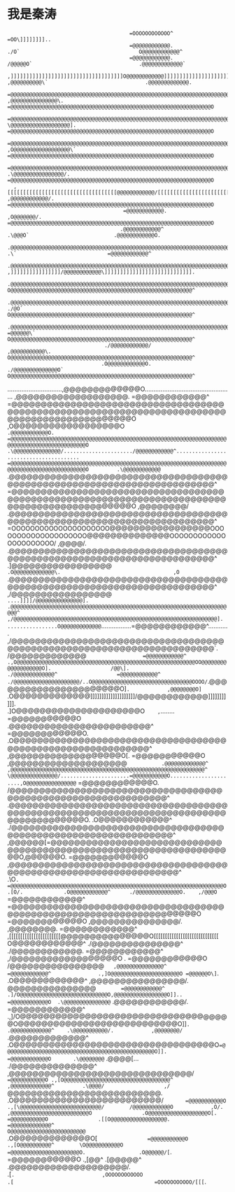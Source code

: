 # 我是秦涛
                                                                                                                                                                                                        
                                                                                                                                                                                                        
                                                                                                                                                                                                        
                                                                                                                                                                                                        
                                           =OOOOOOOOOOOO^                                                                                               =OO\]]]]]]]]..                                  
                                           =@@@@@@@@@@@@.                                                     ./O`                                      O@@@@@@@@@@@@^                                  
                                           =@@@@@@@@@@@@.                                                    /@@@@@O`                                  .@@@@@@@@@@@@@`                                  
      ,]]]]]]]]]]]]]]]]]]]]]]]]]]]]]]]]]]]]O@@@@@@@@@@@@]]]]]]]]]]]]]]]]]]]]]]]]]]]]]]]]]]]]]]             ,@@@@@@@@@@\`                               .@@@@@@@@@@@@@.                                  
      =@@@@@@@@@@@@@@@@@@@@@@@@@@@@@@@@@@@@@@@@@@@@@@@@@@@@@@@@@@@@@@@@@@@@@@@@@@@@@@@@@@@@@@O           ,@@@@@@@@@@@@@@@\.      =@@@@@@@@@@@@@@@@@@@@@@@@@@@@@@@@@@@@@@@@@@@@@@@@@@@@@@@@@@@@@@@@O     
      =@@@@@@@@@@@@@@@@@@@@@@@@@@@@@@@@@@@@@@@@@@@@@@@@@@@@@@@@@@@@@@@@@@@@@@@@@@@@@@@@@@@@@@O          \@@@@@@@@@@@@@@@@@@@].   =@@@@@@@@@@@@@@@@@@@@@@@@@@@@@@@@@@@@@@@@@@@@@@@@@@@@@@@@@@@@@@@@O     
      =@@@@@@@@@@@@@@@@@@@@@@@@@@@@@@@@@@@@@@@@@@@@@@@@@@@@@@@@@@@@@@@@@@@@@@@@@@@@@@@@@@@@@@O            ,O@@@@@@@@@@@@@@@@@@\` =@@@@@@@@@@@@@@@@@@@@@@@@@@@@@@@@@@@@@@@@@@@@@@@@@@@@@@@@@@@@@@@@O     
      =@@@@@@@@@@@@@@@@@@@@@@@@@@@@@@@@@@@@@@@@@@@@@@@@@@@@@@@@@@@@@@@@@@@@@@@@@@@@@@@@@@@@@@O              .\@@@@@@@@@@@@@@@@/. =@@@@@@@@@@@@@@@@@@@@@@@@@@@@@@@@@@@@@@@@@@@@@@@@@@@@@@@@@@@@@@@@O     
      ,[[[[[[[[[[[[[[[[[[[[[[[[[[[[[[[[[[[@@@@@@@@@@@@/[[[[[[[[[[[[[[[[[[[[[[[[[[[[[[[[[[[[[[[                 ,@@@@@@@@@@@@/.   =@@@@@@@@@@@@@@@@@@@@@@@@@@@@@@@@@@@@@@@@@@@@@@@@@@@@@@@@@@@@@@@@O     
                                         =@@@@@@@@@@@@.                                                          ,O@@@@@@@/.     =@@@@@@@@@@@@@@@@@@@@@@@@@@@@@@@@@@@@@@@@@@@@@@@@@@@@@@@@@@@@@@@@O     
                                        .@@@@@@@@@@@@^                                                             .\@@@O`                           .@@@@@@@@@@@@O.                                    
         .@@@@@@@@@@@@@@@@@@@@@@@@@@@@@@@@@@@@@@@@@@@@@@@@@@@@@@@@@@@@@@@@@@@@@@@@@@@@@@@@^                          .\`                             =@@@@@@@@@@@@^                                     
         .@@@@@@@@@@@@@@@@@@@@@@@@@@@@@@@@@@@@@@@@@@@@@@@@@@@@@@@@@@@@@@@@@@@@@@@@@@@@@@@@^                                         ,]]]]]]]]]]]]]]]]/@@@@@@@@@@@@\]]]]]]]]]]]]]]]]]]]]]]]]]]]].        
         .@@@@@@@@@@@@@@@@@@@@@@@@@@@@@@@@@@@@@@@@@@@@@@@@@@@@@@@@@@@@@@@@@@@@@@@@@@@@@@@@^                                         O@@@@@@@@@@@@@@@@@@@@@@@@@@@@@@@@@@@@@@@@@@@@@@@@@@@@@@@@@@^        
         .@@@@@@@@@@@@@@@@@@@@@@@@@@@@@@@@@@@@@@@@@@@@@@@@@@@@@@@@@@@@@@@@@@@@@@@@@@@@@@@@^                ./@O`                    O@@@@@@@@@@@@@@@@@@@@@@@@@@@@@@@@@@@@@@@@@@@@@@@@@@@@@@@@@@^        
         .@@@@@@@@@@@@@@@@@@@@@@@@@@@@@@@@@@@@@@@@@@@@@@@@@@@@@@@@@@@@@@@@@@@@@@@@@@@@@@@@^               =@@@@@@\`                 O@@@@@@@@@@@@@@@@@@@@@@@@@@@@@@@@@@@@@@@@@@@@@@@@@@@@@@@@@@^        
                                   ./@@@@@@@@@@@@/                                                      ,@@@@@@@@@@@\.              O@@@@@@@@@@@@@@@@@@@@@@@@@@@@@@@@@@@@@@@@@@@@@@@@@@@@@@@@@@^        
                                  .O@@@@@@@@@@@@O.                                                    ./@@@@@@@@@@@@@@O`            O@@@@@@@@@@@@@@@@@@@@@@@@@@@@@@@@@@@@@@@@@@@@@@@@@@@@@@@@@@^        
  ...............................,@@@@@@@@@@@@@O..................................................   ,@@@@@@@@@@@@@@@@@@@\.                       =@@@@@@@@@@@@^                                        
  =@@@@@@@@@@@@@@@@@@@@@@@@@@@@@@@@@@@@@@@@@@@@@@@@@@@@@@@@@@@@@@@@@@@@@@@@@@@@@@@@@@@@@@@@@@@@@@O     ,O@@@@@@@@@@@@@@@@@@O`                    .@@@@@@@@@@@@O.                                        
  =@@@@@@@@@@@@@@@@@@@@@@@@@@@@@@@@@@@@@@@@@@@@@@@@@@@@@@@@@@@@@@@@@@@@@@@@@@@@@@@@@@@@@@@@@@@@@@O       .\@@@@@@@@@@@@@@@/....................../@@@@@@@@@@@@^.......................................  
  =@@@@@@@@@@@@@@@@@@@@@@@@@@@@@@@@@@@@@@@@@@@@@@@@@@@@@@@@@@@@@@@@@@@@@@@@@@@@@@@@@@@@@@@@@@@@@@O         .\@@@@@@@@@@@@`  .@@@@@@@@@@@@@@@@@@@@@@@@@@@@@@@@@@@@@@@@@@@@@@@@@@@@@@@@@@@@@@@@@@@@@@@@^  
  =@@@@@@@@@@@@@@@@@@@@@@@@@@@@@@@@@@@@@@@@@@@@@@@@@@@@@@@@@@@@@@@@@@@@@@@@@@@@@@@@@@@@@@@@@@@@@@O            ,@@@@@@@@/    .@@@@@@@@@@@@@@@@@@@@@@@@@@@@@@@@@@@@@@@@@@@@@@@@@@@@@@@@@@@@@@@@@@@@@@@@^  
  =OOOOOOOOOOOOOOOOOOOOO@@@@@@@@@@@@@@@@@OOOOOOOOOOOOOOOOOOOO@@@@@@@@@@@@@@OOOOOOOOOOOOOOOOOOOOOO/              ,@@@@/.     .@@@@@@@@@@@@@@@@@@@@@@@@@@@@@@@@@@@@@@@@@@@@@@@@@@@@@@@@@@@@@@@@@@@@@@@@^  
                    .]@@@@@@@@@@@@@@@@@`                     .O@@@@@@@@@@@@@\.                                    ,O`       .@@@@@@@@@@@@@@@@@@@@@@@@@@@@@@@@@@@@@@@@@@@@@@@@@@@@@@@@@@@@@@@@@@@@@@@@^  
                  ,/@@@@@@@@@@@@@@@@@`                 ....]]]]/@@@@@@@@@@@@@@@].                                           .@@@@@@@@@@@@@@@@@@@@@@@@@@@@@@@@@@@@@@@@@@@@@@@@@@@@@@@@@@@@@@@@@@@@@@@@^  
               ,/@@@@@@@@@@@@@@@@@@@@@@@@@@@@@@@@@@@@@@@@@@@@@@@@@@@@@@@@@@@@@@@@@].                                        ................O@@@@@@@@@@@@@`.................=@@@@@@@@@@@@^............  
            ,/@@@@@@@@@@@@@@@@@@@@@@@@@@@@@@@@@@@@@@@@@@@@@@@@@@@@@@@@@@@@@@@@@@@@@@@\`.                                                   /@@@@@@@@@@@@@`                  =@@@@@@@@@@@@^              
        .,O@@@@@@@@@@@@@@@@@@@@@@@@@@@@@@@@@@@@@@@@@@@@@@@@@@@@@@@@@OO@@@@@@@@@@@@@@@@@@@O].                   /@@\].                    ./@@@@@@@@@@@@@^                   =@@@@@@@@@@@@^              
     ./@@@@@@@@@@@@@@@@@@@@@/..O@@@@@@@@@@@@@@@@@@@@@@@@@@@@@@@@OOOO/`.\@@@@@@@@@@@@@@@@@@@@@@O]`.            ,@@@@@@@@O]`              .O@@@@@@@@@@@@@\]]]]]]]]]]]]]]]]]]]]/@@@@@@@@@@@@\]]]]]]]]]]].  
 .]O@@@@@@@@@@@@@@@@@@@@@O`    ,`........  =@@@@@@@@@@@O                .\@@@@@@@@@@@@@@@@@@@@@@@@^           =@@@@@@@@@@@@O.          .O@@@@@@@@@@@@@@@@@@@@@@@@@@@@@@@@@@@@@@@@@@@@@@@@@@@@@@@@@@@@^  
  ,@@@@@@@@@@@@@@@@@@@O[.                  =@@@@@@@@@@@O                   ,\@@@@@@@@@@@@@@@@@@@@`           .@@@@@@@@@@@@@^          ,@@@@@@@@@@@@@@@@@@@@@@@@@@@@@@@@@@@@@@@@@@@@@@@@@@@@@@@@@@@@@@^  
    \@@@@@@@@@@@@@@@/......................=@@@@@@@@@@@O......................,O@@@@@@@@@@@@@@@@`            =@@@@@@@@@@@@O.         /@@@@@@@@@@@@@@@@@@@@@@@@@@@@@@@@@@@@@@@@@@@@@@@@@@@@@@@@@@@@@@@^  
     .\@@@@@@@@@@@@@@@@@@@@@@@@@@@@@@@@@@@@@@@@@@@@@@@@@@@@@@@@@@@@@@@@@@@@@@@@@@@@@@@@@@@@@@@O.            .O@@@@@@@@@@@@^        ./@@@@@@@@@@@@@@@@@@@@@@@@@@@@@@@@@@@@@@@@@@@@@@@@@@@@@@@@@@@@@@@@^  
       ,@@@@@@[=@@@@@@@@@@@@@@@@@@@@@@@@@@@@@@@@@@@@@@@@@@@@@@@@@@@@@@@@@@@@@@@@@@@@O,\@@@@@@O.             =@@@@@@@@@@@@O        ,@@@@@@@@@@@@@@@@@@@@@@@@@@@@@@@@@@@@@@@@@@@@@@@@@@@@@@@@@@@@@@@@@@^  
        .\O`.  =@@@@@@@@@@@@@@@@@@@@@@@@@@@@@@@@@@@@@@@@@@@@@@@@@@@@@@@@@@@@@@@@@@@@O    .[O/.             .O@@@@@@@@@@@@^      ./@@@@@@@@@@@@@@O.    ,/@@@O`               =@@@@@@@@@@@@^              
               =@@@@@@@@@@@@@@@@@@@@@@@@@@@@@@@@@@@@@@@@@@@@@@@@@@@@@@@@@@@@@@@@@@@@O                      =@@@@@@@@@@@@O      ,@@@@@@@@@@@@@@@/.   ,@@@@@@@@\.             =@@@@@@@@@@@@^              
               ,[[[[[[[[[[[[[[[[[[[[[[[\@@@@@@@@@@@@@@@O[[[[[[[[[[[[[[[[[[[[[[[[[[[[[                      O@@@@@@@@@@@@^    ./@@@@@@@@@@@@@@@^  ./@@@@@@@@@@@@\.           =@@@@@@@@@@@@^              
                                   ,/@@@@@@@@@@@@@@@@@@O  .                                               =@@@@@@@@@@@@O    /@@@@@@@@@@@@@@@@`   ,@@@@@@@@@@@@@@@^          =@@@@@@@@@@@@^              
                             .,]O@@@@@@@@@@@@@@@@@@@@@@O =@@@@@@O\]`.                                    .O@@@@@@@@@@@@^  ,@@@@@@@@@@@@@@@@/.      \@@@@@@@@@@@@@@@`        =@@@@@@@@@@@@^              
                       .]/O@@@@@@@@@@@@@@@@@@@@@@@@@@@@O,@@@@@@@@@@@@@@@@@O]]..                          =@@@@@@@@@@@@O  .\@@@@@@@@@@@@@@@`         .\@@@@@@@@@@@@/.        =@@@@@@@@@@@@^              
              .,]/O@@@@@@@@@@@@@@@@@@@@@@@@@@@@@@@@@@@@O@@@@@@@@@@@@@@@@@@@@@@@@@@@O]]`.                .@@@@@@@@@@@@@^    .\@@@@@@@@@@@/.            ,@@@@@@@@/`          .@@@@@@@@@@@@@^              
     .O@@@@@@@@@@@@@@@@@@@@@@@@@@@@@@@@@@O`=@@@@@@@@@@@@@@@@@@@@@@@@@@@@@@@@@@@@@@@@@@@@@@@@O]].        =@@@@@@@@@@@@O       .\@@@@@@@@`               .\@@@@[...        ./@@@@@@@@@@@@@@^              
      ,@@@@@@@@@@@@@@@@@@@@@@@@@@@@@@@/`   =@@@@@@@@@@@O .,[O@@@@@@@@@@@@@@@@@@@@@@@@@@@@@@@@@@^       ,@@@@@@@@@@@@@^         .\@@@@/                   ,/`  \@@@@@@@@@@@@@@@@@@@@@@@@@@.              
       .O@@@@@@@@@@@@@@@@@@@@@@@@@/`       =@@@@@@@@@@@O        .,[\@@@@@@@@@@@@@@@@@@@@@@@@@@/        /@@@@@@@@@@@@O            ,O/.                         ,@@@@@@@@@@@@@@@@@@@@@@@@@O               
        .O@@@@@@@@@@@@@@@@@@@O[.           =@@@@@@@@@@@O                .[[O@@@@@@@@@@@@@@@@@@.       =@@@@@@@@@@@@@^                                          O@@@@@@@@@@@@@@@@@@@@@@@@`               
         .O@@@@@@@@@@@@@O[`                =@@@@@@@@@@@O                       .,[O@@@@@@@@@@^        \O@@@@@@@@@@@O                                           =@@@@@@@@@@@@@@@@@@@@@@O.                
          .O@@@@@@/[`.                     =@@@@@@@@@@@O                              .,[\@@^              .[\@@@@@^                                           .@@@@@@@@@@@@@@@@@@@@/.                  
           .[`.                            ,OOOOOOOOOOOO                                                         .[                                             =OOOOOOOOOOO/[[[`.                      
                                                                                                                                                                                                        
                                                                                                                                                                                                        
                                                                                                                                                                                                        
                                                                                                                                                                                                        

